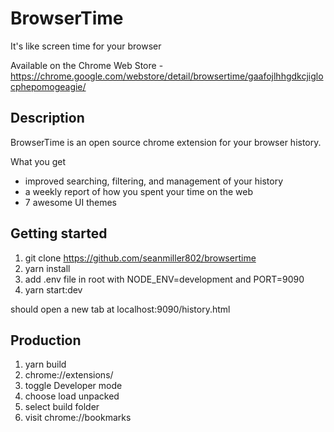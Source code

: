 # BrowserTime
It's like screen time for your browser

Available on the Chrome Web Store - https://chrome.google.com/webstore/detail/browsertime/gaafojlhhgdkcjiglocphepomogeagie/

## Description
BrowserTime is an open source chrome extension for your browser history.

 What you get

 - improved searching, filtering, and management of your history
 - a weekly report of how you spent your time on the web
 - 7 awesome UI themes
## Getting started
1. git clone https://github.com/seanmiller802/browsertime
2. yarn install
3. add .env file in root with NODE_ENV=development and PORT=9090
4. yarn start:dev

should open a new tab at localhost:9090/history.html

## Production
1. yarn build
2. chrome://extensions/
3. toggle Developer mode
4. choose load unpacked
5. select build folder
6. visit chrome://bookmarks

